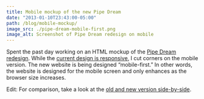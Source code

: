 ```yaml
---
title: Mobile mockup of the new Pipe Dream
date: "2013-01-10T23:43:00-05:00"
path: /blog/mobile-mockup/
image_src: ./pipe-dream-mobile-first.png
image_alt: Screenshot of Pipe Dream redesign on mobile
---
```


Spent the past day working on an HTML mockup of the [Pipe Dream redesign](/blog/pipe-dream-redesign/). While the [current design is responsive](/blog/from-college-publisher-to-wordpress/), I cut corners on the mobile version. The new website is being designed “mobile-first.” In other words, the website is designed for the mobile screen and only enhances as the browser size increases.

Edit: For comparison, take a look at the [old and new version side-by-side](https://www.dropbox.com/s/it4as8mz9kens6l/mobile-comparison.png).
